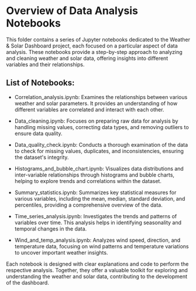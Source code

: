 # Overview of Data Analysis Notebooks

This folder contains a series of Jupyter notebooks dedicated to the Weather & Solar Dashboard project, each focused on a particular aspect of data analysis. These notebooks provide a step-by-step approach to analyzing and cleaning weather and solar data, offering insights into different variables and their relationships.

## List of Notebooks:

  - Correlation_analysis.ipynb: Examines the relationships between various weather and solar parameters. It provides an understanding of how different variables are correlated and interact with each other.

  - Data_cleaning.ipynb: Focuses on preparing raw data for analysis by handling missing values, correcting data types, and removing outliers to ensure data quality.

  - Data_quality_check.ipynb: Conducts a thorough examination of the data to check for missing values, duplicates, and inconsistencies, ensuring the dataset's integrity.

  - Histograms_and_bubble_chart.ipynb: Visualizes data distributions and inter-variable relationships through histograms and bubble charts, helping to explore trends and correlations within the dataset.

  - Summary_statistics.ipynb: Summarizes key statistical measures for various variables, including the mean, median, standard deviation, and percentiles, providing a comprehensive overview of the data.

  - Time_series_analysis.ipynb: Investigates the trends and patterns of variables over time. This analysis helps in identifying seasonality and temporal changes in the data.

  - Wind_and_temp_analysis.ipynb: Analyzes wind speed, direction, and temperature data, focusing on wind patterns and temperature variations to uncover important weather insights.

Each notebook is designed with clear explanations and code to perform the respective analysis. Together, they offer a valuable toolkit for exploring and understanding the weather and solar data, contributing to the development of the dashboard.
